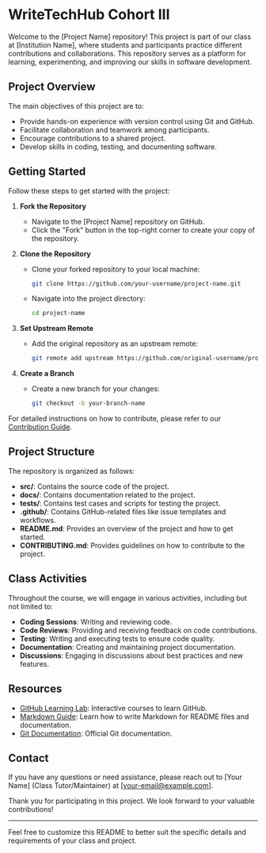 # WriteTechHub Cohort III

Welcome to the [Project Name] repository! This project is part of our class at [Institution Name], where students and participants practice different contributions and collaborations. This repository serves as a platform for learning, experimenting, and improving our skills in software development.

## Project Overview

The main objectives of this project are to:
- Provide hands-on experience with version control using Git and GitHub.
- Facilitate collaboration and teamwork among participants.
- Encourage contributions to a shared project.
- Develop skills in coding, testing, and documenting software.

## Getting Started

Follow these steps to get started with the project:

1. **Fork the Repository**
   - Navigate to the [Project Name] repository on GitHub.
   - Click the "Fork" button in the top-right corner to create your copy of the repository.

2. **Clone the Repository**
   - Clone your forked repository to your local machine:
     ```bash
     git clone https://github.com/your-username/project-name.git
     ```
   - Navigate into the project directory:
     ```bash
     cd project-name
     ```

3. **Set Upstream Remote**
   - Add the original repository as an upstream remote:
     ```bash
     git remote add upstream https://github.com/original-username/project-name.git
     ```

4. **Create a Branch**
   - Create a new branch for your changes:
     ```bash
     git checkout -b your-branch-name
     ```

For detailed instructions on how to contribute, please refer to our [Contribution Guide](CONTRIBUTING.md).

## Project Structure

The repository is organized as follows:

- **src/**: Contains the source code of the project.
- **docs/**: Contains documentation related to the project.
- **tests/**: Contains test cases and scripts for testing the project.
- **.github/**: Contains GitHub-related files like issue templates and workflows.
- **README.md**: Provides an overview of the project and how to get started.
- **CONTRIBUTING.md**: Provides guidelines on how to contribute to the project.

## Class Activities

Throughout the course, we will engage in various activities, including but not limited to:

- **Coding Sessions**: Writing and reviewing code.
- **Code Reviews**: Providing and receiving feedback on code contributions.
- **Testing**: Writing and executing tests to ensure code quality.
- **Documentation**: Creating and maintaining project documentation.
- **Discussions**: Engaging in discussions about best practices and new features.

## Resources

- [GitHub Learning Lab](https://lab.github.com/): Interactive courses to learn GitHub.
- [Markdown Guide](https://www.markdownguide.org/): Learn how to write Markdown for README files and documentation.
- [Git Documentation](https://git-scm.com/doc): Official Git documentation.

## Contact

If you have any questions or need assistance, please reach out to [Your Name] (Class Tutor/Maintainer) at [your-email@example.com].

Thank you for participating in this project. We look forward to your valuable contributions!

---

Feel free to customize this README to better suit the specific details and requirements of your class and project.
